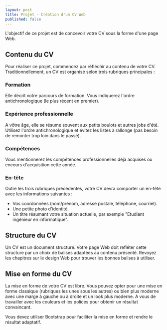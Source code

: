 ```yaml
---
layout: post
title: Projet - Création d'un CV Web
published: false
---
```


L'objectif de ce projet est de concevoir votre CV sous la forme d'une page Web.

## Contenu du CV

Pour réaliser ce projet, commencez par réfléchir au contenu de votre CV. Traditionnellement, un CV est organisé selon trois rubriques principales : 

### Formation

Elle décrit votre parcours de formation. Vous indiquerez l'ordre antichronologique (le plus récent en premier).

### Expérience professionnelle

A vôtre âge, elle se résume souvent aux petits boulots et autres jobs d'été. Utilisez l'ordre antichronologique et évitez les listes à rallonge (pas besoin de remonter trop loin dans le passé).

### Compétences

Vous mentionnerez les compétences professionnelles déjà acquises ou encours d'acquisition cette année.

### En-tête
Outre les trois rubriques précédentes, votre CV devra comporter un en-tête avec les informations suivantes :

* Vos coordonnées (nom/prénom, adresse postale, téléphone, courriel).
* Une petite photo d'identité.
* Un titre résumant votre situation actuelle, par exemple "Etudiant ingénieur en informatique".

## Structure du CV

Un CV est un document structuré. Votre page Web doit refléter cette structure par un choix de balises adaptées au contenu présenté. Revoyez les chapitres sur le design Web pour trouver les bonnes balises à utiliser.

## Mise en forme du CV

La mise en forme de votre CV est libre. Vous pouvez opter pour une mise en forme classique (rubriques les unes sous les autres) ou bien plus moderne avec une marge à gauche ou à droite et un look plus moderne. A vous de travailler avec les couleurs et les polices pour obtenir un résultat convaincant.

Vous devez utiliser Bootstrap pour faciliter la mise en forme et rendre le résultat adaptatif.
